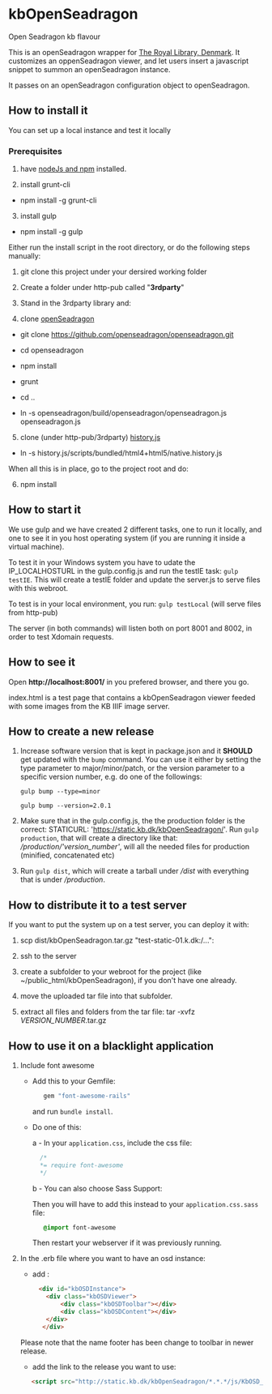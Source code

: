 # kbOpenSeadragon
Open Seadragon kb flavour

This is an openSeadragon wrapper for [The Royal Library, Denmark](http://www.kb.dk). It customizes an oppenSeadragon viewer, and let users insert a javascript snippet to summon an openSeadragon instance.

It passes on an openSeadragon configuration object to openSeadragon.

## How to install it
You can set up a local instance and test it locally

### Prerequisites
1. have [nodeJs and npm](https://nodejs.org/en/) installed.

2. install grunt-cli

  * npm install -g grunt-cli

3. install gulp

  * npm install -g gulp

Either run the install script in the root directory, or do the following steps manually:

1. git clone this project under your dersired working folder

2. Create a folder under http-pub called "__3rdparty__"

3. Stand in the 3rdparty library and:

4. clone [openSeadragon](https://github.com/openseadragon/openseadragon.git)

  * git clone https://github.com/openseadragon/openseadragon.git

  * cd openseadragon

  * npm install

  * grunt

  * cd ..

  * ln -s openseadragon/build/openseadragon/openseadragon.js openseadragon.js

5. clone (under http-pub/3rdparty) [history.js](https://github.com/browserstate/history.js.git)

  * ln -s history.js/scripts/bundled/html4+html5/native.history.js

When all this is in place, go to the project root and do:

6. npm install

## How to start it

We use gulp and we have created 2 different tasks, one to run it locally, and one to see it in you host operating system (if you are running it inside a virtual machine).

To test it in your Windows system you have to udate the IP_LOCALHOSTURL in the gulp.config.js and run the testIE task: `gulp testIE`. This will create a testIE folder and update the server.js to serve files with this webroot.

To test is in your local environment, you run: `gulp testLocal` (will serve files from http-pub)

The server (in both commands) will listen both on port 8001 and 8002, in order to test Xdomain requests.

## How to see it

Open __http://localhost:8001/__ in you prefered browser, and there you go.

index.html is a test page that contains a kbOpenSeadragon viewer feeded with some images from the KB IIIF image server.

## How to create a new release

1. Increase software version that is kept in package.json and it **SHOULD** get updated with the `bump` command. You can use it either by setting the type parameter to major/minor/patch, or the version parameter to a specific version number, e.g. do one of the followings:
    ```
    gulp bump --type=minor
    ```
    ```
    gulp bump --version=2.0.1
    ```
2. Make sure that in the gulp.config.js, the the production folder is the correct: STATICURL: 'https://static.kb.dk/kbOpenSeadragon/'. Run `gulp production`, that will create a directory like that: _/production/'version_number'_, will all the needed files for production (minified, concatenated etc)

3. Run `gulp dist`, which will create a tarball under _/dist_ with everything that is under _/production_.

## How to distribute it to a test server

If you want to put the system up on a test server, you can deploy it with:

1. scp dist/kbOpenSeadragon.tar.gz "test-static-01.k.dk:/...":

2. ssh to the server

3. create a subfolder to your webroot for the project (like ~/public_html/kbOpenSeadragon), if you don't have one already.

4. move the uploaded tar file into that subfolder.

5. extract all files and folders from the tar file:
   tar -xvfz _VERSION_NUMBER_.tar.gz 
   

## How to use it on a blacklight application

1. Include font awesome 
    
    * Add this to your Gemfile:
 
      ```ruby
         gem "font-awesome-rails"
      ```
 
        and run `bundle install`.
 
    * Do one of this:
 
       a - In your `application.css`, include the css file:
 
        ```css
          /*
          *= require font-awesome
          */
        ```
 
       b - You can also choose Sass Support:
 
        Then you will have to add this instead to your `application.css.sass` file: 
        
        ```sass
           @import font-awesome
        ```
         
       Then restart your webserver if it was previously running. 
         
2. In the .erb file where you want to have an osd instance:

    * add :
     ```html
          <div id="kbOSDInstance">
            <div class="kbOSDViewer">
                <div class="kbOSDToolbar"></div>
                <div class="kbOSDContent"></div>
            </div>
           </div>
     ```
   Please note that the name footer has been change to toolbar in newer release.

    * add the link to the release you want to use:
     ```html
        <script src="http://static.kb.dk/kbOpenSeadragon/*.*.*/js/KbOSD_bundle_min.js" ></script>
     ```





